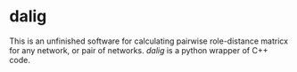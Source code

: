 # dalig

This is an unfinished software for calculating pairwise role-distance matricx for any network, or pair of networks. *dalig* is a python wrapper of C++ code.
